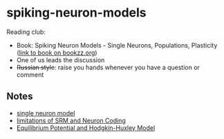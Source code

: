 # spiking-neuron-models


Reading club:
* Book: Spiking Neuron Models - Single Neurons, Populations, Plasticity ([link to book on bookzz.org](http://bookzz.org/book/671436/220f6f))
* One of us leads the discussion
* ~~Russian style~~: raise you hands whenever you have a question or comment



## Notes

* [single neuron model](single_neuron_model.md)
* [limitations of SRM and Neuron Coding](limitations-srm-contd-and-coding/index.md)
* [Equilibrium Potential and  Hodgkin-Huxley Model](03.Equilibrium_Potential_and_Hodgkin-Huxley_Model.md)
